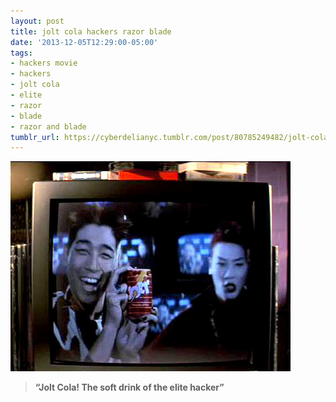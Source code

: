 ```yaml
---
layout: post
title: jolt cola hackers razor blade
date: '2013-12-05T12:29:00-05:00'
tags:
- hackers movie
- hackers
- jolt cola
- elite
- razor
- blade
- razor and blade
tumblr_url: https://cyberdelianyc.tumblr.com/post/80785249482/jolt-cola-hackers-razor-blade
---
```

 ![](/images/tumblr_n31wv26HXr1tqzrm7o1_500.jpg)  

> **“Jolt Cola! The soft drink of the elite hacker”**
